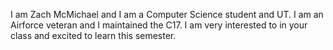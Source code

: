 I am Zach McMichael and I am a Computer Science student and UT.
I am an Airforce veteran and I maintained the C17. I am very interested to in 
your class and excited to learn this semester.
